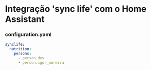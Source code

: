 # Integração 'sync life' com o Home Assistant

### configuration.yaml

```yaml
synclife:
  nutrition:
    persons:
      - person.dev
      - person.igor_moreira
```